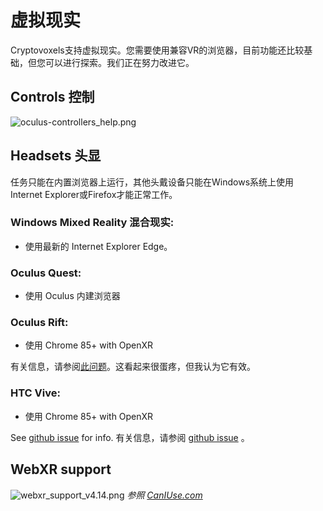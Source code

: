 # 虚拟现实

Cryptovoxels支持虚拟现实。您需要使用兼容VR的浏览器，目前功能还比较基础，但您可以进行探索。我们正在努力改进它。
<!-- ![vr_quest_v4.14.gif](https://wiki.cryptovoxels.com/vr_quest_v4.14.gif) -->

## Controls 控制
![oculus-controllers_help.png](https://wiki.cryptovoxels.com/oculus-controllers_help.png)

## Headsets 头显

任务只能在内置浏览器上运行，其他头戴设备只能在Windows系统上使用Internet Explorer或Firefox才能正常工作。

### Windows Mixed Reality 混合现实: 

* 使用最新的 Internet Explorer Edge。

### Oculus Quest:

* 使用 Oculus 内建浏览器

### Oculus Rift:

* 使用 Chrome 85+ with OpenXR

有关信息，请参阅[此问题](https://github.com/immersive-web/webxr-samples/issues/43#issuecomment-686045492)。这看起来很蛋疼，但我认为它有效。

### HTC Vive:

* 使用 Chrome 85+ with OpenXR

See [github issue](https://github.com/immersive-web/webxr-samples/issues/43#issuecomment-686045492) for info.
有关信息，请参阅 [github issue](https://github.com/immersive-web/webxr-samples/issues/43#issuecomment-686045492) 。

## WebXR support
![webxr_support_v4.14.png](https://wiki.cryptovoxels.com/webxr_support_v4.14.png)
*参照 [CanIUse.com](https://caniuse.com/webxr)*
